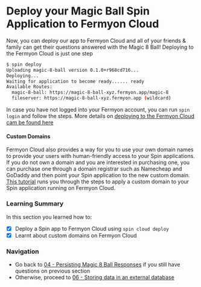 # Deploy your Magic Ball Spin Application to Fermyon Cloud

Now, you can deploy our app to Fermyon Cloud and all of your friends & family can get their questions answered with the Magic 8 Ball! Deploying to the Fermyon Cloud is just one step

```bash
$ spin deploy
Uploading magic-8-ball version 0.1.0+r968cd716...
Deploying...
Waiting for application to become ready...... ready
Available Routes:
  magic-8-ball: https://magic-8-ball-xyz.fermyon.app/magic-8
  fileserver: https://magic-8-ball-xyz.fermyon.app (wildcard)
```

In case you have not logged into your Fermyon account, you can run `spin login` and follow the steps. More details on [deploying to the Fermyon Cloud cam be found here](https://developer.fermyon.com/cloud/deploy) 

#### Custom Domains

Fermyon Cloud also provides a way for you to use your own domain names to provide your users with human-friendly access to your Spin applications. If you do not own a domain and you are interested in purchasing one, you can purchase one through a domain registrar such as Namecheap and GoDaddy and then point your Spin application to the new custom domain. [This tutorial](https://developer.fermyon.com/cloud/custom-domains-tutorial ) runs you through the steps to apply a custom domain to your Spin application running on Fermyon Cloud.  

### Learning Summary

In this section you learned how to:

- [x] Deploy a Spin app to Fermyon Cloud using `spin cloud deploy`
- [x] Learnt about custom domains on Fermyon Cloud 

### Navigation

- Go back to [04 - Persisting Magic 8 Ball Responses](04-spin-kv.md) if you still have questions on previous section
- Otherwise, proceed to [06 - Storing data in an external database](06-external-db.md)
